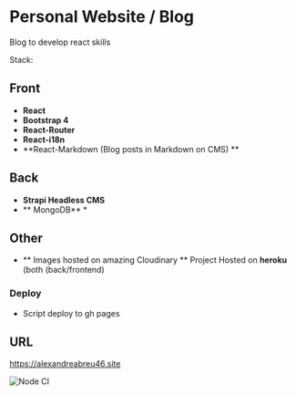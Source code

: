 # Personal Website / Blog
Blog to develop react skills

Stack:
## Front
* **React**
* **Bootstrap 4**
* **React-Router**
* **React-i18n**
* **React-Markdown (Blog posts in Markdown on CMS) **

## Back
* **Strapi Headless CMS**
* ** MongoDB** *

## Other
* ** Images hosted on amazing Cloudinary **
Project Hosted on **heroku** (both (back/frontend)

### Deploy

* Script deploy to gh pages


## URL

https://alexandreabreu46.site

![Node CI](https://github.com/Alexandre46/react-personal/workflows/Node%20CI/badge.svg?branch=master)
